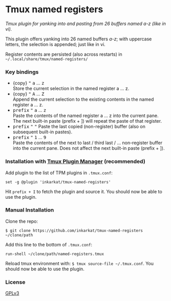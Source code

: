 # Tmux named registers

_Tmux plugin for yanking into and pasting from 26 buffers named a-z (like in vi)._

This plugin offers yanking into 26 named buffers _a-z_; with uppercase letters, the selection is appended; just like in vi.

Register contents are persisted (also across restarts) in `~/.local/share/tmux/named-registers/`

### Key bindings

- {copy} <kbd>"</kbd> <kbd>a</kbd> ... <kbd>z</kbd> <br>
  Store the current selection in the named register a ... z.
- {copy} <kbd>"</kbd> <kbd>A</kbd> ... <kbd>Z</kbd> <br>
  Append the current selection to the existing contents in the named register a ... z.
- <kbd>prefix</kbd> <kbd>"</kbd> <kbd>a</kbd> ... <kbd>z</kbd> <br>
  Paste the contents of the named register a ... z into the current pane.
  The next built-in paste (prefix + ]) will repeat the paste of that register.
- <kbd>prefix</kbd> <kbd>"</kbd> <kbd>"</kbd>
  Paste the last copied (non-register) buffer (also on subsequent built-in pastes).
- <kbd>prefix</kbd> <kbd>"</kbd> <kbd>1</kbd> ... <kbd>9</kbd> <br>
  Paste the contents of the next to last / third last / ... non-register buffer
  into the current pane. Does not affect the next built-in paste (prefix + ]).

### Installation with [Tmux Plugin Manager](https://github.com/tmux-plugins/tpm) (recommended)

Add plugin to the list of TPM plugins in `.tmux.conf`:

    set -g @plugin 'inkarkat/tmux-named-registers'

Hit `prefix + I` to fetch the plugin and source it. You should now be able to use the plugin.

### Manual Installation

Clone the repo:

    $ git clone https://github.com/inkarkat/tmux-named-registers ~/clone/path

Add this line to the bottom of `.tmux.conf`:

    run-shell ~/clone/path/named-registers.tmux

Reload tmux environment with: `$ tmux source-file ~/.tmux.conf`. You should now be able to use the plugin.

### License

[GPLv3](LICENSE)

